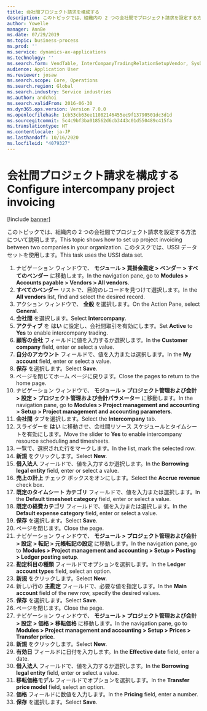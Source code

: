 ```yaml
---
title: 会社間プロジェクト請求を構成する
description: このトピックでは、組織内の 2 つの会社間でプロジェクト請求を設定する方法について説明します。
author: Yowelle
manager: AnnBe
ms.date: 07/29/2019
ms.topic: business-process
ms.prod: ''
ms.service: dynamics-ax-applications
ms.technology: ''
ms.search.form: VendTable, InterCompanyTradingRelationSetupVendor, SysDataAreaSelectLookup, ProjParameters, ProjPosting, ProjTransferPrice
audience: Application User
ms.reviewer: josaw
ms.search.scope: Core, Operations
ms.search.region: Global
ms.search.industry: Service industries
ms.author: andchoi
ms.search.validFrom: 2016-06-30
ms.dyn365.ops.version: Version 7.0.0
ms.openlocfilehash: 1cb53cb63ee11082146455ec9f13790501dc3d1d
ms.sourcegitcommit: 5c4c9bf3ba018562d6cb3443c01d550489c415fa
ms.translationtype: HT
ms.contentlocale: ja-JP
ms.lasthandoff: 10/16/2020
ms.locfileid: "4079327"
---
```

# <a name="configure-intercompany-project-invoicing"></a><span data-ttu-id="dcf3d-103">会社間プロジェクト請求を構成する</span><span class="sxs-lookup"><span data-stu-id="dcf3d-103">Configure intercompany project invoicing</span></span>

[!include [banner](../../includes/banner.md)]

<span data-ttu-id="dcf3d-104">このトピックでは、組織内の 2 つの会社間でプロジェクト請求を設定する方法について説明します。</span><span class="sxs-lookup"><span data-stu-id="dcf3d-104">This topic shows how to set up project invoicing between two companies in your organization.</span></span> <span data-ttu-id="dcf3d-105">このタスクでは、USSI データセットを使用します。</span><span class="sxs-lookup"><span data-stu-id="dcf3d-105">This task uses the USSI data set.</span></span>

1. <span data-ttu-id="dcf3d-106">ナビゲーション ウィンドウで、 **モジュール > 買掛金勘定 > ベンダー > すべてのベンダー** に移動します。</span><span class="sxs-lookup"><span data-stu-id="dcf3d-106">In the navigation pane, go to **Modules > Accounts payable > Vendors > All vendors**.</span></span>
2. <span data-ttu-id="dcf3d-107">**すべてのベンダー** リストで、目的のレコードを見つけて選択します。</span><span class="sxs-lookup"><span data-stu-id="dcf3d-107">In the **All vendors** list, find and select the desired record.</span></span>
3. <span data-ttu-id="dcf3d-108">アクション ウィンドウで、 **全般** を選択します。</span><span class="sxs-lookup"><span data-stu-id="dcf3d-108">On the Action Pane, select **General**.</span></span>
4. <span data-ttu-id="dcf3d-109">**会社間** を選択します。</span><span class="sxs-lookup"><span data-stu-id="dcf3d-109">Select **Intercompany**.</span></span>
5. <span data-ttu-id="dcf3d-110">**アクティブ** を **はい** に設定し、会社間取引を有効にします。</span><span class="sxs-lookup"><span data-stu-id="dcf3d-110">Set **Active** to **Yes** to enable intercompany trading.</span></span>
6. <span data-ttu-id="dcf3d-111">**顧客の会社** フィールドに値を入力するか選択します。</span><span class="sxs-lookup"><span data-stu-id="dcf3d-111">In the **Customer company** field, enter or select a value.</span></span>
7. <span data-ttu-id="dcf3d-112">**自分のアカウント** フィールドで、値を入力または選択します。</span><span class="sxs-lookup"><span data-stu-id="dcf3d-112">In the **My account** field, enter or select a value.</span></span>
8. <span data-ttu-id="dcf3d-113">**保存** を選択します。</span><span class="sxs-lookup"><span data-stu-id="dcf3d-113">Select **Save**.</span></span>
9. <span data-ttu-id="dcf3d-114">ページを閉じてホーム ページに戻ります。</span><span class="sxs-lookup"><span data-stu-id="dcf3d-114">Close the pages to return to the home page.</span></span>
10. <span data-ttu-id="dcf3d-115">ナビゲーション ウィンドウで、 **モジュール > プロジェクト管理および会計 > 設定 > プロジェクト管理および会計パラメーター** に移動します。</span><span class="sxs-lookup"><span data-stu-id="dcf3d-115">In the navigation pane, go to **Modules > Project management and accounting > Setup > Project management and accounting parameters**.</span></span>
11. <span data-ttu-id="dcf3d-116">**会社間** タブを選択します。</span><span class="sxs-lookup"><span data-stu-id="dcf3d-116">Select the **Intercompany** tab.</span></span>
12. <span data-ttu-id="dcf3d-117">スライダーを **はい** に移動させ、会社間リソース スケジュールとタイムシートを有効にします。</span><span class="sxs-lookup"><span data-stu-id="dcf3d-117">Move the slider to **Yes** to enable intercompany resource scheduling and timesheets.</span></span>
13. <span data-ttu-id="dcf3d-118">一覧で、選択された行をマークします。</span><span class="sxs-lookup"><span data-stu-id="dcf3d-118">In the list, mark the selected row.</span></span>
14. <span data-ttu-id="dcf3d-119">**新規** をクリックします。</span><span class="sxs-lookup"><span data-stu-id="dcf3d-119">Select **New**.</span></span>
15. <span data-ttu-id="dcf3d-120">**借入法人** フィールドで、値を入力するか選択します。</span><span class="sxs-lookup"><span data-stu-id="dcf3d-120">In the **Borrowing legal entity** field, enter or select a value.</span></span>
16. <span data-ttu-id="dcf3d-121">**売上の計上** チェック ボックスをオンにします。</span><span class="sxs-lookup"><span data-stu-id="dcf3d-121">Select the **Accrue revenue** check box.</span></span>
17. <span data-ttu-id="dcf3d-122">**既定のタイムシート カテゴリ** フィールドで、値を入力または選択します。</span><span class="sxs-lookup"><span data-stu-id="dcf3d-122">In the **Default timesheet category** field, enter or select a value.</span></span>
18. <span data-ttu-id="dcf3d-123">**既定の経費カテゴリ** フィールドで、値を入力または選択します。</span><span class="sxs-lookup"><span data-stu-id="dcf3d-123">In the **Default expense category** field, enter or select a value.</span></span>
19. <span data-ttu-id="dcf3d-124">**保存** を選択します。</span><span class="sxs-lookup"><span data-stu-id="dcf3d-124">Select **Save**.</span></span>
20. <span data-ttu-id="dcf3d-125">ページを閉じます。</span><span class="sxs-lookup"><span data-stu-id="dcf3d-125">Close the page.</span></span>
21. <span data-ttu-id="dcf3d-126">ナビゲーション ウィンドウで、 **モジュール > プロジェクト管理および会計 > 設定 > 転記 > 元帳転記の設定** に移動します。</span><span class="sxs-lookup"><span data-stu-id="dcf3d-126">In the navigation pane, go to **Modules > Project management and accounting > Setup > Posting > Ledger posting setup**.</span></span>
22. <span data-ttu-id="dcf3d-127">**勘定科目の種類** フィールドでオプションを選択します。</span><span class="sxs-lookup"><span data-stu-id="dcf3d-127">In the **Ledger account types** field, select an option.</span></span>
23. <span data-ttu-id="dcf3d-128">**新規** をクリックします。</span><span class="sxs-lookup"><span data-stu-id="dcf3d-128">Select **New**.</span></span>
24. <span data-ttu-id="dcf3d-129">新しい行の **主勘定** フィールドで、必要な値を指定します。</span><span class="sxs-lookup"><span data-stu-id="dcf3d-129">In the **Main account** field of the new row, specify the desired values.</span></span>
25. <span data-ttu-id="dcf3d-130">**保存** を選択します。</span><span class="sxs-lookup"><span data-stu-id="dcf3d-130">Select **Save**.</span></span>
26. <span data-ttu-id="dcf3d-131">ページを閉じます。</span><span class="sxs-lookup"><span data-stu-id="dcf3d-131">Close the page.</span></span>
27. <span data-ttu-id="dcf3d-132">ナビゲーション ウィンドウで、 **モジュール > プロジェクト管理および会計 > 設定 > 価格 > 移転価格** に移動します。</span><span class="sxs-lookup"><span data-stu-id="dcf3d-132">In the navigation pane, go to **Modules > Project management and accounting > Setup > Prices > Transfer price**.</span></span>
28. <span data-ttu-id="dcf3d-133">**新規** をクリックします。</span><span class="sxs-lookup"><span data-stu-id="dcf3d-133">Select **New**.</span></span>
29. <span data-ttu-id="dcf3d-134">**有効日** フィールドに日付を入力します。</span><span class="sxs-lookup"><span data-stu-id="dcf3d-134">In the **Effective date** field, enter a date.</span></span>
30. <span data-ttu-id="dcf3d-135">**借入法人** フィールドで、値を入力するか選択します。</span><span class="sxs-lookup"><span data-stu-id="dcf3d-135">In the **Borrowing legal entity** field, enter or select a value.</span></span>
31. <span data-ttu-id="dcf3d-136">**移転価格モデル** フィールドでオプションを選択します。</span><span class="sxs-lookup"><span data-stu-id="dcf3d-136">In the **Transfer price model** field, select an option.</span></span>
32. <span data-ttu-id="dcf3d-137">**価格** フィールドに数値を入力します。</span><span class="sxs-lookup"><span data-stu-id="dcf3d-137">In the **Pricing** field, enter a number.</span></span>
33. <span data-ttu-id="dcf3d-138">**保存** を選択します。</span><span class="sxs-lookup"><span data-stu-id="dcf3d-138">Select **Save**.</span></span>

